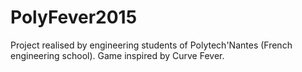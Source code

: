 # PolyFever2015
Project realised by engineering students of Polytech'Nantes (French engineering school). Game inspired by Curve Fever.

